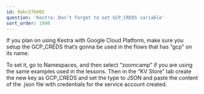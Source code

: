 ```yaml
---
id: 9abc27b002
question: 'Kestra: Don’t forget to set GCP_CREDS variable'
sort_order: 1990
---
```


If you plan on using Kestra with Google Cloud Platform, make sure you setup the GCP_CREDS that’s gonna be used in the flows that has “gcp” on its name.

To set it, go to Namespaces, and then select “zoomcamp” if you are using the same examples used in the lessons. Then in the “KV Store” tab create the new key as GCP_CREDS and set the type to JSON and paste the content of the .json file with credentials for the service account created.

